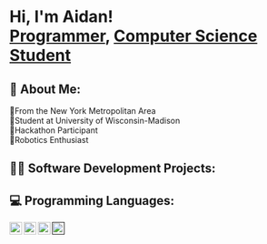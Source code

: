 <h1>Hi, I'm Aidan! <br/><a href="https://github.com/aidanmahoney">Programmer</a>, <a href="https://www.linkedin.com/in/aidan-michael-mahoney/">Computer Science Student</a>

<h2>🧑 About Me:</h2>
📍From the New York Metropolitan Area
<br>🏫Student at University of Wisconsin-Madison
<br>👾Hackathon Participant
<br>🤖Robotics Enthusiast

<h2>👨‍💻 Software Development Projects:</h2>
<!--
- <b>Data Structures and Algorithms Practice (AlgoExpert)</b>
  - [Praciting DS & Algos in Python](https://github.com/joshmadakor1/Algorithms-Practice)
- <b>Full Stack Web App (React, NodeJS, Azure, and Machine Learning Components)</b>
  - [Image Analysis Middleware](https://github.com/joshmadakor1/4chan-Image-Analysis-Middleware-C964) <b><i>(Potentially NSFW)</b></i>
- <b>PowerShell</b>
  - [Windows EventLog: Failed RDP Logins Source IP to full GeoData Conversion](https://github.com/joshmadakor1/Sentinel-Lab)
  - [JWipe (Disk Wiping Utility)](https://github.com/joshmadakor1/Jwipe.PowerShell)
  - [Active Directory Bulk User Creation](https://github.com/joshmadakor1/AD_PS)
  - [FIM (File Integrity Monitor)](https://github.com/joshmadakor1/PowerShell-Integrity-FIM)
- <b>C# (.NET Desktop Applications)</b>
  - [Ransomware Proof of Concept (Encrypter)](https://github.com/joshmadakor1/EncrypterPOC)
  - [Ransomware Proof of Concept (Decrypter)](https://github.com/joshmadakor1/DecrypterPOC)
  - [Keylogger with Email Capability](https://github.com/joshmadakor1/Key-Logger-With-Email)
- <b>Python</b>
  - [Package Delivery Application (Datastructures and Algorithms Demo)](https://github.com/joshmadakor1/Package-Delivery-Pathfinding-Algorithm)
-->
<h2>💻 Programming Languages: </h2>
<a href="https://www.python.org/">
  <img align="left" alt="Python" width="22px" src="https://github.com/aidanmahoney/aidanmahoney/assets/149884417/333787b0-0a66-40d0-b99a-ecb9648097d4" />
</a>
<a href="https://www.java.com/en/">
  <img align="left" alt="Java" width="22px" src="https://github.com/aidanmahoney/aidanmahoney/assets/149884417/de611d2d-d39b-4cd3-ba16-dec7ea823305" />
</a>
<a href="https://www.lua.org/">
  <img align="left" alt="Lua" width="22px" src="https://github.com/aidanmahoney/aidanmahoney/assets/149884417/b4f23450-f228-48c6-8f68-2e0dcd3a64f6" />
</a>
<a href="">
  <img align="left" alt="JavaScript" width="22px" src="https://github.com/aidanmahoney/aidanmahoney/assets/149884417/34966371-99c8-4487-b62a-44fde9fcd96d" />
</a>

<!--
<h2> 🤳 Connect with me:</h2>
[<img align="left" alt="JoshMadakor | YouTube" width="22px" src="https://cdn.jsdelivr.net/npm/simple-icons@v3/icons/youtube.svg" />][youtube]
[<img align="left" alt="JoshMadakor | Twitter" width="22px" src="https://cdn.jsdelivr.net/npm/simple-icons@v3/icons/twitter.svg" />][twitter]
[<img align="left" alt="JoshMadakor | Instagram" width="22px" src="https://cdn.jsdelivr.net/npm/simple-icons@v3/icons/instagram.svg" />][instagram]
<img align="left" alt="Aidan Mahoney | LinkedIn" width="22px" src="https://cdn.jsdelivr.net/npm/simple-icons@v3/icons/linkedin.svg" />


[twitter]: https://twitter.com/joshmadakor
[youtube]: https://www.youtube.com/c/joshmadakor
[instagram]: https://www.instagram.com/joshmadakor/
[linkedin]: https://linkedin.com/in/aidan-michael-mahoney
-->
<!--
**joshmadakor1/joshmadakor1** is a ✨ _special_ ✨ repository because its `README.md` (this file) appears on your GitHub profile.

Here are some ideas to get you started:

- 🔭 I’m currently working on ...
- 🌱 I’m currently learning ...
- 👯 I’m looking to collaborate on ...
- 🤔 I’m looking for help with ...
- 💬 Ask me about ...
- 📫 How to reach me: ...
- 😄 Pronouns: ...
- ⚡ Fun fact: ...
-->
